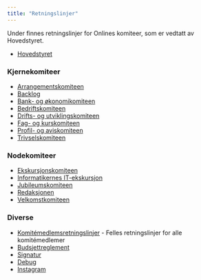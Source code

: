 ```yaml
---
title: "Retningslinjer"
---
```


Under finnes retningslinjer for Onlines komiteer, som er vedtatt av Hovedstyret.

- [Hovedstyret](/wiki/online/info/innsikt-og-interface/retningslinjer/hs/)

### Kjernekomiteer

- [Arrangementskomiteen](/wiki/online/info/innsikt-og-interface/retningslinjer/arrkom/)  
- [Backlog](/wiki/online/info/innsikt-og-interface/retningslinjer/senkom/)
- [Bank- og økonomikomiteen](/wiki/online/info/innsikt-og-interface/retningslinjer/bankom/)
- [Bedriftskomiteen](/wiki/online/info/innsikt-og-interface/retningslinjer/bedkom/)
- [Drifts- og utviklingskomiteen](/wiki/online/info/innsikt-og-interface/retningslinjer/dotkom/)
- [Fag- og kurskomiteen](/wiki/online/info/innsikt-og-interface/retningslinjer/fagkom/)
- [Profil- og aviskomiteen](/wiki/online/info/innsikt-og-interface/retningslinjer/prokom/)
- [Trivselskomiteen](/wiki/online/info/innsikt-og-interface/retningslinjer/trikom/)

### Nodekomiteer

- [Ekskursjonskomiteen](/wiki/online/info/innsikt-og-interface/retningslinjer/ekskom/)
- [Informatikernes IT-ekskursjon](/wiki/online/info/innsikt-og-interface/retningslinjer/itex/)
- [Jubileumskomiteen](/wiki/online/info/innsikt-og-interface/retningslinjer/jubkom/)
- [Redaksjonen](/wiki/online/info/innsikt-og-interface/retningslinjer/redaksjonen/)
- [Velkomstkomiteen](/wiki/online/info/innsikt-og-interface/retningslinjer/velkom/)


### Diverse 
- [Komitémedlemsretningslinjer](/wiki/komiteer/retningslinjer/) - Felles retningslinjer for alle komitémedlemer
- [Budsjettreglement](https://online.ntnu.no/wiki/online/info/innsikt-og-interface/budsjett/budsjettreglement-online/)
- [Signatur](/wiki/online/info/innsikt-og-interface/retningslinjer/epostsignatur/)
- [Debug](/wiki/online/info/innsikt-og-interface/retningslinjer/debug)
- [Instagram](/wiki/online/info/innsikt-og-interface/retningslinjer/instagram)